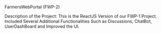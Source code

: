FarmersWebPortal (FWP-2)

Description of the Project: This is the ReactJS Version of our FWP-1 Project. Included Several Additional Functionalities Such as Discussions, ChatBot, UserDashBoard and Improved the UI. 
